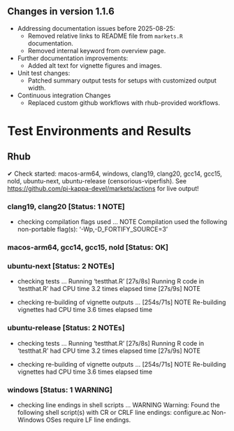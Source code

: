 ## Changes in version 1.1.6

* Addressing documentation issues before 2025-08-25:
  - Removed relative links to README file from `markets.R` documentation.
  - Removed internal keyword from overview page.
* Further documentation improvements:
  - Added alt text for vignette figures and images.
* Unit test changes:
  - Patched summary output tests for setups with customized output width.
* Continuous integration Changes
  - Replaced custom github workflows with rhub-provided workflows.

# Test Environments and Results
## Rhub
✔ Check started: macos-arm64, windows, clang19, clang20, gcc14, gcc15, nold, ubuntu-next, ubuntu-release
  (censorious-viperfish).
  See <https://github.com/pi-kappa-devel/markets/actions> for live output!

### clang19, clang20 [Status: 1 NOTE]
 * checking compilation flags used ... NOTE
Compilation used the following non-portable flag(s):
  ‘-Wp,-D_FORTIFY_SOURCE=3’
  
### macos-arm64, gcc14, gcc15, nold [Status: OK]

### ubuntu-next [Status: 2 NOTEs]
 * checking tests ...
  Running ‘testthat.R’ [27s/8s]
Running R code in ‘testthat.R’ had CPU time 3.2 times elapsed time
 [27s/9s] NOTE

 * checking re-building of vignette outputs ... [254s/71s] NOTE
Re-building vignettes had CPU time 3.6 times elapsed time

### ubuntu-release [Status: 2 NOTEs]
 * checking tests ...
  Running ‘testthat.R’ [27s/8s]
Running R code in ‘testthat.R’ had CPU time 3.2 times elapsed time
 [27s/9s] NOTE

 * checking re-building of vignette outputs ... [254s/71s] NOTE
Re-building vignettes had CPU time 3.6 times elapsed time

### windows [Status: 1 WARNING]
 * checking line endings in shell scripts ... WARNING
Warning: Found the following shell script(s) with CR or CRLF line endings:
  configure.ac
Non-Windows OSes require LF line endings.
